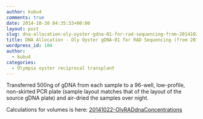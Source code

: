 ```yaml
---
author: kubu4
comments: true
date: 2014-10-30 04:35:53+00:00
layout: post
slug: dna-allocation-oly-oyster-gdna-01-for-rad-sequencing-from-20141022
title: DNA Allocation - Oly Oyster gDNA-01 for RAD Sequencing (from 20141022)
wordpress_id: 104
author:
  - kubu4
categories:
  - Olympia oyster reciprocal transplant
---
```


Transferred 500ng of gDNA from each sample to a 96-well, low-profile, non-skirted PCR plate (sample layout matches that of the layout of the source gDNA plate) and air-dried the samples over night.

Calculations for volumes is here: [20141022-OlyRADdnaConcentrations](httpss://docs.google.com/spreadsheets/d/1ikRj2DEvkgIyogSGpl2V_6a64XDUyCSlwdQFO8Qv1no/edit?usp=sharing)
